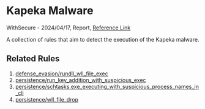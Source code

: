 # Kapeka Malware

WithSecure - 2024/04/17, Report, [Reference Link](https://docs.dpaq.de/19834-20240417-kapeka_threat_intelligence_report.pdf)

A collection of rules that aim to detect the execution of the Kapeka malware.

## Related Rules

1. [defense_evasion/rundll_wll_file_exec](https://github.com/Inovasys-CS/EDI/tree/main/emulation_and_detection/defense_evasion/rundll_wll_file_exec)
2. [persistence/run_key_addition_with_suspicious_exec](https://github.com/Inovasys-CS/EDI/tree/main/emulation_and_detection/persistence/run_key_addition_with_suspicious_exec)
3. [persistence/schtasks.exe_executing_with_suspicious_process_names_in_cli](https://github.com/Inovasys-CS/EDI/tree/main/emulation_and_detection/persistence/schtasks.exe_executing_with_suspicious_process_names_in_cli)
4. [persistence/wll_file_drop](https://github.com/Inovasys-CS/EDI/tree/main/emulation_and_detection/persistence/wll_file_drop)

